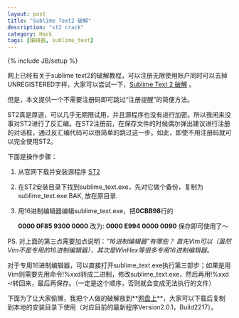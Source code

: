 ```yaml
---
layout: post
title: "Sublime Text2 破解"
description: "st2 crack"
category: Hack
tags: [编辑器, sublime_text]
---
```

{% include JB/setup %}


网上已经有关于sublime text2的破解教程，可以注册无限使用账户同时可以去掉UNREGISTERED字样，大家可以尝试一下，[Sublime Text 2 破解](http://i.wanz.im/2012/04/07/cracking_sublime-text2/) 。

但是，本文提供一个不需要注册码即可跳过“注册提醒”的简便方法。

ST2真是厚道，可以几乎无期限试用，并且源程序也没有进行加密。所以我闲来没事对ST2进行了反汇编。在ST2注册前，在保存文件的时候偶尔弹出建议进行注册的对话框，通过反汇编代码可以很简单的跳过这一步。如此，即使不用注册码就可以完全使用ST2。

下面是操作步骤：

1. 从官网下载并安装源程序 [ST2](http://www.sublimetext.com/2)
2. 在ST2安装目录下找到sublime_text.exe，先对它做个备份，复制为sublime_text.exe.BAK, 放在原目录.
3. 用16进制编辑器编辑sublime_text.exe，把**0CBB98**行的

	**0000 0F85 9300 0000** 
    改为:
	**0000 E994 0000 0090**	
    保存即可使用了～


PS. 对上面的第三点需要加点说明：*“16进制编辑器”有哪些？ 首先Vim可以（虽然Vim不是专用的16进制编辑器），其次是WinHex等很多专用16进制编辑器。*

对于专用16进制编辑器，可以直接打开sublime_text.exe执行第三部步；如果是用Vim则需要先用命令!%xxd转成二进制，修改sublime_text.exe，然后再用!%xxd -r转回来，最后再保存。（一定是这个顺序，否则就会变成无法执行的文件）

下面为了让大家偷懒，我把个人做的破解放到**[网盘上](http://ishare.iask.sina.com.cn/f/34744886.html)**，大家可以下载后复制到本地的安装目录下使用（对应目前的最新程序Version2.0.1，Build2217）。

